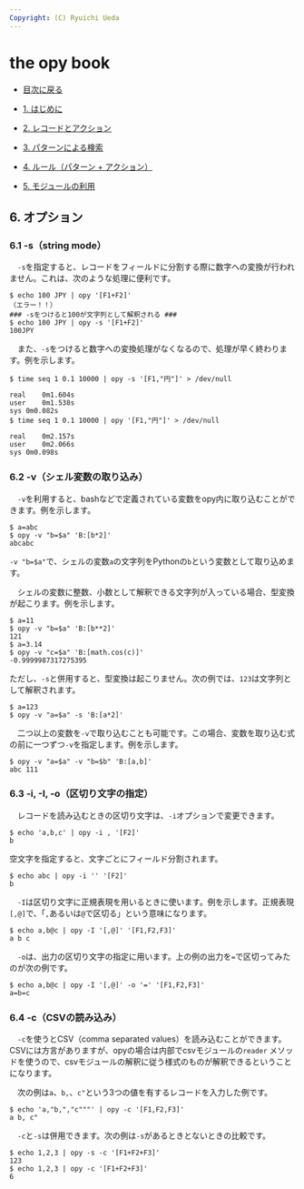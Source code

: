 ```yaml
---
Copyright: (C) Ryuichi Ueda
---
```


# the opy book


* [目次に戻る](/?page=opy_book)

* [1. はじめに](/?page=opy_intro)
* [2. レコードとアクション](/?page=opy_action)
* [3. パターンによる検索](/?page=opy_pattern)
* [4. ルール（パターン + アクション）](/?page=opy_rule)
* [5. モジュールの利用](/?page=opy_module)

## 6. オプション

### 6.1 -s（string mode）

　`-s`を指定すると、レコードをフィールドに分割する際に数字への変換が行われません。これは、次のような処理に便利です。

```
$ echo 100 JPY | opy '[F1+F2]'
（エラー！！）
### -sをつけると100が文字列として解釈される ###
$ echo 100 JPY | opy -s '[F1+F2]'
100JPY
```

　また、`-s`をつけると数字への変換処理がなくなるので、処理が早く終わります。例を示します。

```
$ time seq 1 0.1 10000 | opy -s '[F1,"円"]' > /dev/null

real	0m1.604s
user	0m1.538s
sys	0m0.082s
$ time seq 1 0.1 10000 | opy '[F1,"円"]' > /dev/null

real	0m2.157s
user	0m2.066s
sys	0m0.098s
```

### 6.2 -v（シェル変数の取り込み）

　`-v`を利用すると、bashなどで定義されている変数をopy内に取り込むことができます。例を示します。

```
$ a=abc
$ opy -v "b=$a" 'B:[b*2]'
abcabc
```

`-v "b=$a"`で、シェルの変数`a`の文字列をPythonの`b`という変数として取り込めます。

　シェルの変数に整数、小数として解釈できる文字列が入っている場合、型変換が起こります。例を示します。


```
$ a=11
$ opy -v "b=$a" 'B:[b**2]'
121
$ a=3.14
$ opy -v "c=$a" 'B:[math.cos(c)]'
-0.9999987317275395
```

ただし、`-s`と併用すると、型変換は起こりません。次の例では、`123`は文字列として解釈されます。

```
$ a=123
$ opy -v "a=$a" -s 'B:[a*2]'
```

　二つ以上の変数を`-v`で取り込むことも可能です。この場合、変数を取り込む式の前に一つずつ`-v`を指定します。例を示します。


```
$ opy -v "a=$a" -v "b=$b" 'B:[a,b]'
abc 111
```

### 6.3 -i, -I, -o（区切り文字の指定）

　レコードを読み込むときの区切り文字は、`-i`オプションで変更できます。

```
$ echo 'a,b,c' | opy -i , '[F2]'
b
```

空文字を指定すると、文字ごとにフィールド分割されます。

```
$ echo abc | opy -i '' '[F2]'
b
```


　`-I`は区切り文字に正規表現を用いるときに使います。例を示します。正規表現`[,@]`で、「`,`あるいは`@`で区切る」という意味になります。

```
$ echo a,b@c | opy -I '[,@]' '[F1,F2,F3]'
a b c
```

　`-o`は、出力の区切り文字の指定に用います。上の例の出力を`=`で区切ってみたのが次の例です。

```
$ echo a,b@c | opy -I '[,@]' -o '=' '[F1,F2,F3]'
a=b=c
```

### 6.4 -c（CSVの読み込み）

　`-c`を使うとCSV（comma separated values）を読み込むことができます。
CSVには方言がありますが、opyの場合は内部でcsvモジュールの`reader`
メソッドを使うので、csvモジュールの解釈に従う様式のものが解釈できるということになります。


　次の例は`a`、`b,`、`c"`という3つの値を有するレコードを入力した例です。

```
$ echo 'a,"b,","c"""' | opy -c '[F1,F2,F3]'
a b, c"
```


　`-c`と`-s`は併用できます。次の例は`-s`があるときとないときの比較です。

```
$ echo 1,2,3 | opy -s -c '[F1+F2+F3]'
123
$ echo 1,2,3 | opy -c '[F1+F2+F3]'
6
```
